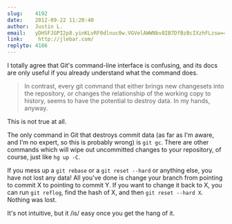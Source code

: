 ```yaml
---
slug:    4192
date:    2012-09-22 11:20:40
author:  Justin L.
email:   yDHSFJGPI2p8.yinKLvRF0dlnuc0w.VGVelAWWNbv8IB7DfBzBcIXzhFLzsw==
link:     http://jlebar.com/
replyto: 4186
---
```


I totally agree that Git's command-line interface is confusing, and
its docs are only useful if you already understand what the command
does.

> In contrast, every git command that either brings new changesets
> into the repository, or changes the relationship of the working copy
> to history, seems to have the potential to destroy data. In my
> hands, anyway.

This is not true at all.

The only command in Git that destroys commit data (as far as I'm
aware, and I'm no expert, so this is probably wrong) is `git gc`.
There are other commands which will wipe out uncommitted changes to
your repository, of course, just like `hg up -C`.

If you mess up a `git rebase` or a `git reset --hard` or anything
else, you have not lost any data!  All you've done is change your
branch from pointing to commit X to pointing to commit Y.  If you want
to change it back to X, you can run `git reflog`, find the hash of X,
and then `git reset --hard X`.  Nothing was lost.

It's not intuitive, but it /is/ easy once you get the hang of it.

